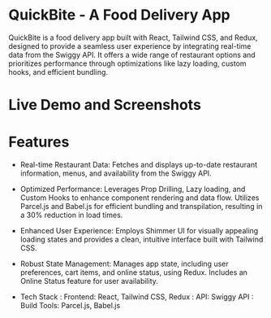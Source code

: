 # QuickBite - A Food Delivery App
QuickBite is a food delivery app built with React, Tailwind CSS, and Redux, designed to provide a seamless user experience by integrating real-time data from the Swiggy API. It offers a wide range of restaurant options and prioritizes performance through optimizations like lazy loading, custom hooks, and efficient bundling.

# Live Demo and Screenshots

# Features
- Real-time Restaurant Data: Fetches and displays up-to-date restaurant information, menus, and availability from the Swiggy API.
- Optimized Performance: Leverages Prop Drilling, Lazy loading, and Custom Hooks to enhance component rendering and data flow. Utilizes Parcel.js and Babel.js for efficient bundling and transpilation, resulting in a 30% reduction in load times.
- Enhanced User Experience: Employs Shimmer UI for visually appealing loading states and provides a clean, intuitive interface built with Tailwind CSS.
- Robust State Management: Manages app state, including user preferences, cart items, and online status, using Redux. Includes an Online Status feature for user availability.

- Tech Stack
 : Frontend: React, Tailwind CSS, Redux
 : API: Swiggy API
 : Build Tools: Parcel.js, Babel.js
